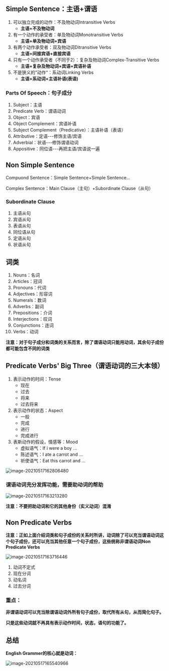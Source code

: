 
## Simple Sentence：主语+谓语

1. 可以独立完成的动作：不及物动词Intransitive Verbs
   * **主语+不及物动词**
2. 有一个动作的承受者：单及物动词Monotransitive Verbs
   * **主语+单及物动词+宾语**
3. 有两个动作承受者：双及物动词Ditransitive Verbs
   * **主语+间接宾语+直接宾语**
4. 只有一个动作承受者（不同于2）：复杂及物动词Complex-Transitive Verbs
   * **主语+复杂及物动词+宾语+宾语补语**
5. 不是狭义的”动作“：系动词Linking Verbs
   * **主语+系动词+主语补语(表语)**

### Parts Of Speech：句子成分

1. Subject：主语
2. Predicate Verb：谓语动词
3. Object：宾语
4. Object Complement：宾语补语
5. Subject Complement（Predicative）：主语补语（表语）
6. Attributive：定语---修饰主语/宾语
7. Adverbial：状语---修饰谓语动词
8. Appositive：同位语---再把主语/宾语说一遍

## Non Simple Sentence

Compuond Sentence：Simple Sentence+Simple Sentence...

Complex Sentence：Main Clause（主句）+Subordinate Clause（从句）

### Subordinate Clause

1. 主语从句
2. 宾语从句
3. 表语从句
4. 同位语从句
5. 定语从句
6. 状语从句

## 词类

1. Nouns：名词
2. Articles：冠词
3. Pronouns：代词
4. Adjectives：形容词
5. Numerals：数词
6. Adverbs：副词
7. Prepositions：介词
8. Interjections：叹词
9. Conjunctions：连词
10. Verbs：动词

**注意：对于句子成分和词类的关系而言，除了谓语动词只能用动词，其余句子成份都可能包含不同的词类**

## Predicate Verbs' Big Three（谓语动词的三大本领）

1. 表示动作的时间：Tense
   * 现在
   * 过去
   * 将来
   * 过去将来
2. 表示动作的状态：Aspect
   * 一般
   * 完成
   * 进行
   * 完成进行
3. 表斯动作的假设，情感等：Mood
   * 虚拟语气：If i were a boy ...
   * 陈述语气：I ate a carrot and ...
   * 祈使语气：Eat this carrot and ...

![image-20210517162806480](https://jack-blog-img.obs.cn-north-4.myhuaweicloud.com/github-page/imgimage-20210517162806480.png)

### 谓语动词充分发挥功能，需要助动词的帮助

![image-20210517163213280](https://jack-blog-img.obs.cn-north-4.myhuaweicloud.com/github-page/imgimage-20210517163213280.png)

**注意：不要把助动词和它的其他身份（实义动词）混淆**

## Non Predicate Verbs

**注意：正如上面介绍词类和句子成份的关系时所讲，动词除了可以充当谓语动词这个句子成份，还可以充当其他任意一个句子成份，这些统称非谓语动词Non Predicate Verbs**

![image-20210517163716446](https://jack-blog-img.obs.cn-north-4.myhuaweicloud.com/github-page/imgimage-20210517163716446.png)

1. 动词不定式
2. 现在分词
3. 动名词
4. 过去分词

### 重点：

**非谓语动词可以充当除谓语动词外所有句子成份，取代所有从句，从而简化句子。**

**只是这些动词就不再具有表示动作时间，状态，语句的功能了。**

## 总结

**English Grammer的核心就是动词：**

![image-20210517165540966](https://jack-blog-img.obs.cn-north-4.myhuaweicloud.com/github-page/imgimage-20210517165540966.png)